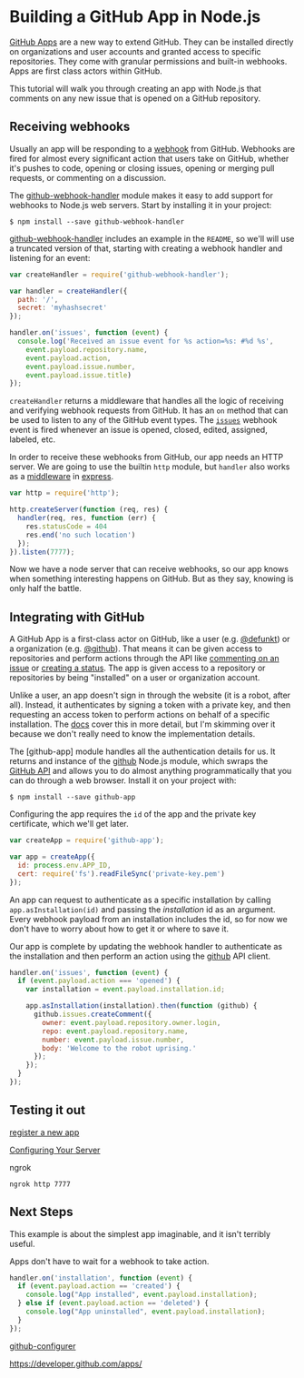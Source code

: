 # Building a GitHub App in Node.js

[GitHub Apps](https://developer.github.com/apps/) are a new way to extend GitHub. They can be installed directly on organizations and user accounts and granted access to specific repositories. They come with granular permissions and built-in webhooks. Apps are first class actors within GitHub.

This tutorial will walk you through creating an app with Node.js that comments on any new issue that is opened on a GitHub repository.

## Receiving webhooks

Usually an app will be responding to a [webhook](https://developer.github.com/webhooks/) from GitHub. Webhooks are fired for almost every significant action that users take on GitHub, whether it's pushes to code, opening or closing issues, opening or merging pull requests, or commenting on a discussion.

The [github-webhook-handler] module makes it easy to add support for webhooks to Node.js web servers. Start by installing it in your project:

```
$ npm install --save github-webhook-handler
```

[github-webhook-handler] includes an example in the `README`, so we'll will use a truncated version of that, starting with creating a webhook handler and listening for an event:

```js
var createHandler = require('github-webhook-handler');

var handler = createHandler({
  path: '/',
  secret: 'myhashsecret'
});

handler.on('issues', function (event) {
  console.log('Received an issue event for %s action=%s: #%d %s',
    event.payload.repository.name,
    event.payload.action,
    event.payload.issue.number,
    event.payload.issue.title)
});
```

`createHandler` returns a middleware that handles all the logic of receiving and verifying webhook requests from GitHub. It has an `on` method that can be used to listen to any of the GitHub event types. The [`issues`](https://developer.github.com/v3/activity/events/types/#issuesevent) webhook event is fired whenever an issue is opened, closed, edited, assigned, labeled, etc.

In order to receive these webhooks from GitHub, our app needs an HTTP server. We are going to use the builtin `http` module, but `handler` also works as a [middleware](http://expressjs.com/en/guide/using-middleware.html) in  [express](http://expressjs.com/).

```js
var http = require('http');

http.createServer(function (req, res) {
  handler(req, res, function (err) {
    res.statusCode = 404
    res.end('no such location')
  });
}).listen(7777);
```

Now we have a node server that can receive webhooks, so our app knows when something interesting happens on GitHub. But as they say, knowing is only half the battle.

## Integrating with GitHub

A GitHub App is a first-class actor on GitHub, like a user (e.g. [@defunkt](https://github/defunkt)) or a organization (e.g. [@github](https://github.com/github)). That means it can be given access to repositories and perform actions through the API like [commenting on an issue](https://developer.github.com/v3/issues/comments/#create-a-comment) or [creating a status](https://developer.github.com/v3/repos/statuses/#create-a-status). The app is given access to a repository or repositories by being "installed" on a user or organization account.

Unlike a user, an app doesn't sign in through the website (it is a robot, after all). Instead, it authenticates by signing a token with a private key, and then requesting an access token to perform actions on behalf of a specific installation. The [docs](https://developer.github.com/apps/building-integrations/setting-up-and-registering-github-apps/about-authentication-options-for-github-apps/) cover this in more detail, but I'm skimming over it because we don't really need to know the implementation details.

The [github-app] module handles all the authentication details for us. It returns and instance of the [github][node-github] Node.js module, which swraps the [GitHub API](https://developer.github.com/v3/) and allows you to do almost anything programmatically that you can do through a web browser. Install it on your project with:

```
$ npm install --save github-app
```

Configuring the app requires the `id` of the app and the private key certificate, which we'll get later.

```js
var createApp = require('github-app');

var app = createApp({
  id: process.env.APP_ID,
  cert: require('fs').readFileSync('private-key.pem')
});
```

An app can request to authenticate as a specific installation by calling `app.asInstallation(id)` and passing the _installation_ id as an argument. Every webhook payload from an installation includes the id, so for now we don't have to worry about how to get it or where to save it.

Our app is complete by updating the webhook handler to authenticate as the installation and then perform an action using the [github][node-github] API client.

```js
handler.on('issues', function (event) {
  if (event.payload.action === 'opened') {
    var installation = event.payload.installation.id;

    app.asInstallation(installation).then(function (github) {
      github.issues.createComment({
        owner: event.payload.repository.owner.login,
        repo: event.payload.repository.name,
        number: event.payload.issue.number,
        body: 'Welcome to the robot uprising.'
      });
    });
  }
});
```

## Testing it out

[register a new app](https://github.com/settings/apps/new)

[Configuring Your Server](https://developer.github.com/webhooks/configuring/)

ngrok

```
ngrok http 7777
```

## Next Steps

This example is about the simplest app imaginable, and it isn't terribly useful.

Apps don't have to wait for a webhook to take action.

```js
handler.on('installation', function (event) {
  if (event.payload.action == 'created') {
    console.log("App installed", event.payload.installation);
  } else if (event.payload.action == 'deleted') {
    console.log("App uninstalled", event.payload.installation);
  }
});
```
[github-configurer](https://github.com/bkeepers/github-configurer)

https://developer.github.com/apps/

[github-webhook-handler]: https://github.com/rvagg/github-webhook-handler
[node-github]: https://github.com/mikedeboer/node-github
